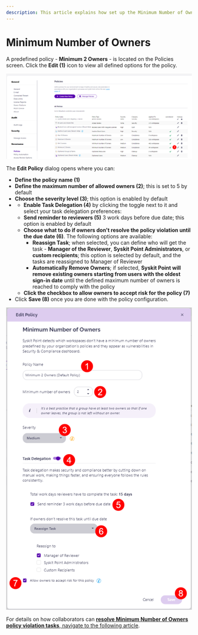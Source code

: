 ```yaml
---
description: This article explains how set up the Minimum Number of Owners policy in Syskit Point.
---
```


# Minimum Number of Owners

A predefined policy - **Minimum 2 Owners** - is located on the Policies screen. 
Click the **Edit (1)** icon to view all defined options for the policy. 

![Minimum Number of Owners - Edit Policy](../../.gitbook/assets/set_up_automated_workflows-min_owners_edit.png)

The **Edit Policy** dialog opens where you can:
* **Define the policy name (1)**
* **Define the maximum number of allowed owners (2)**; this is set to 5 by default
* **Choose the severity level (3)**; this option is enabled by default
* * **Enable Task Delegation (4)** by clicking the toggle next to it and select your task delegation preferences:
  * **Send reminder to reviewers (5)** 3 work days before due date; this option is enabled by default
  * **Choose what to do if owners don't resolve the policy violation until the due date (6)**. The following options are available:
    * **Reassign Task**; when selected, you can define who will get the task - **Manager of the Reviewer**, **Syskit Point Administrators**, or **custom recipients**; this option is selected by default, and the tasks are reassigned to Manager of Reviewer
    * **Automatically Remove Owners**; if selected, **Syskit Point will remove existing owners starting from users with the oldest sign-in date** until the defined maximum number of owners is reached to comply with the policy
  * **Click the checkbox to allow owners to accept risk for the policy (7)**
* Click **Save (8)** once you are done with the policy configuration.  

![Edit Policy Dialog](../../.gitbook/assets/set-up-automated-workflows-min-owners-dialog.png)


For details on how collaborators can [**resolve Minimum Number of Owners policy violation tasks**, navigate to the following article](../../point-collaborators/resolve-governance-tasks/minimum-number-of-owners.md).